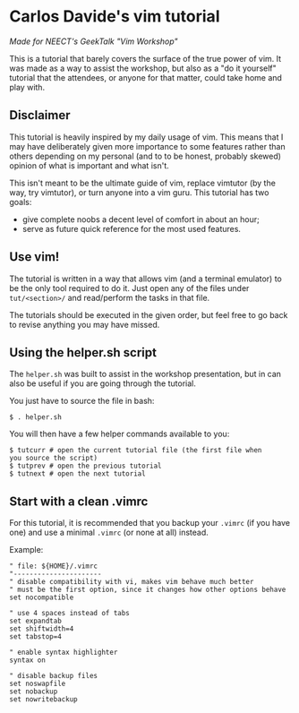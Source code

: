 # Carlos Davide's vim tutorial

*Made for NEECT's GeekTalk "Vim Workshop"*

This is a tutorial that barely covers the surface of the true power of
vim. It was made as a way to assist the workshop, but also as a "do it
yourself" tutorial that the attendees, or anyone for that matter, could
take home and play with.

## Disclaimer

This tutorial is heavily inspired by my daily usage of vim. This means
that I may have deliberately given more importance to some features
rather than others depending on my personal (and to to be honest,
probably skewed) opinion of what is important and what isn't.

This isn't meant to be the ultimate guide of vim, replace vimtutor (by
the way, try vimtutor), or turn anyone into a vim guru. This tutorial
has two goals:

- give complete noobs a decent level of comfort in about an hour;
- serve as future quick reference for the most used features.

## Use vim!

The tutorial is written in a way that allows vim (and a terminal
emulator) to be the only tool required to do it. Just open any of the
files under `tut/<section>/` and read/perform the tasks in that file.

The tutorials should be executed in the given order, but feel free
to go back to revise anything you may have missed.

## Using the helper.sh script

The `helper.sh` was built to assist in the workshop presentation, but
in can also be useful if you are going through the tutorial.

You just have to source the file in bash:

    $ . helper.sh

You will then have a few helper commands available to you:

    $ tutcurr # open the current tutorial file (the first file when
    you source the script)
    $ tutprev # open the previous tutorial
    $ tutnext # open the next tutorial


## Start with a clean .vimrc

For this tutorial, it is recommended that you backup your `.vimrc` (if
you have one) and use a minimal `.vimrc` (or none at all) instead.

Example:

    " file: ${HOME}/.vimrc
    "----------------------
    " disable compatibility with vi, makes vim behave much better
    " must be the first option, since it changes how other options behave
    set nocompatible

    " use 4 spaces instead of tabs
    set expandtab
    set shiftwidth=4
    set tabstop=4

    " enable syntax highlighter
    syntax on

    " disable backup files
    set noswapfile
    set nobackup
    set nowritebackup
